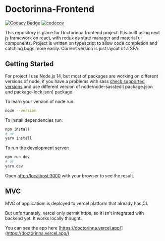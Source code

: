# Doctorinna-Frontend
[![Codacy Badge](https://app.codacy.com/project/badge/Grade/d6c01263e90b4c3a9e85b630e274eb72)](https://www.codacy.com/gh/Doctorinna/frontend/dashboard?utm_source=github.com&amp;utm_medium=referral&amp;utm_content=Doctorinna/frontend&amp;utm_campaign=Badge_Grade)
[![codecov](https://codecov.io/gh/Doctorinna/frontend/branch/master/graph/badge.svg?token=8BE2XA4162)](https://codecov.io/gh/Doctorinna/frontend)

This repository is place for Doctorinna frontend project. It is built using next js framework on react, with redux as state manager and material ui components. Project is written on typescript to allow code completion and catching bugs more easily. Current version is just layout of a SPA.

## Getting Started
For project I use Node.js 14, but most of packages are working on different versions of node, if you have a problems with sass [check supported versions](https://github.com/sass/node-sass) and use different version of node/node-sass(edit package.json and package-lock.json) package

To learn your version of node run:

```bash
node --version
```

To install dependencies run:

```bash
npm install
# or
yarn install
```

To run the development server:

```bash
npm run dev
# or
yarn dev
```

Open [http://localhost:3000](http://localhost:3000) with your browser to see the result.

## MVC
MVC of applicatiom is deployed to vercel platform that already has CI.

But unfortunately, vercel only permit https, so it isn't integrated with backend yet. It works locally thought.

You can see the app here [https://doctorinna.vercel.app/](https://doctorinna.vercel.app/)